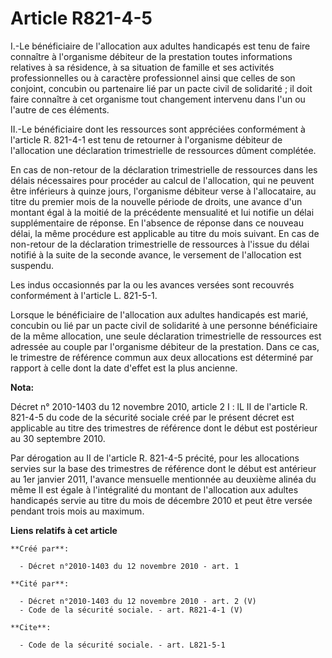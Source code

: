 # Article R821-4-5

I.-Le bénéficiaire de l'allocation aux adultes handicapés est tenu de faire connaître à l'organisme débiteur de la prestation
toutes informations relatives à sa résidence, à sa situation de famille et ses activités professionnelles ou à caractère
professionnel ainsi que celles de son conjoint, concubin ou partenaire lié par un pacte civil de solidarité ; il doit faire
connaître à cet organisme tout changement intervenu dans l'un ou l'autre de ces éléments. 

II.-Le bénéficiaire dont les ressources sont appréciées conformément à l'article R. 821-4-1 est tenu de retourner à
l'organisme débiteur de l'allocation une déclaration trimestrielle de ressources dûment complétée. 

En cas de non-retour de la déclaration trimestrielle de ressources dans les délais nécessaires pour procéder au calcul de
l'allocation, qui ne peuvent être inférieurs à quinze jours, l'organisme débiteur verse à l'allocataire, au titre du premier
mois de la nouvelle période de droits, une avance d'un montant égal à la moitié de la précédente mensualité et lui notifie un
délai supplémentaire de réponse. En l'absence de réponse dans ce nouveau délai, la même procédure est applicable au titre du
mois suivant. En cas de non-retour de la déclaration trimestrielle de ressources à l'issue du délai notifié à la suite de la
seconde avance, le versement de l'allocation est suspendu. 

Les indus occasionnés par la ou les avances versées sont recouvrés conformément à l'article L. 821-5-1. 

Lorsque le bénéficiaire de l'allocation aux adultes handicapés est marié, concubin ou lié par un pacte civil de solidarité à
une personne bénéficiaire de la même allocation, une seule déclaration trimestrielle de ressources est adressée au couple par
l'organisme débiteur de la prestation. Dans ce cas, le trimestre de référence commun aux deux allocations est déterminé par
rapport à celle dont la date d'effet est la plus ancienne.

**Nota:**

Décret n° 2010-1403 du 12 novembre 2010, article 2 I : lL II de l'article R. 821-4-5 du code de la sécurité sociale créé par
le présent décret est applicable au titre des trimestres de référence dont le début est postérieur au 30 septembre 2010.

Par dérogation au II de l'article R. 821-4-5 précité, pour les allocations servies sur la base des trimestres de référence
dont le début est antérieur au 1er janvier 2011, l'avance mensuelle mentionnée au deuxième alinéa du même II est égale à
l'intégralité du montant de l'allocation aux adultes handicapés servie au titre du mois de décembre 2010 et peut être versée
pendant trois mois au maximum.

**Liens relatifs à cet article**

	**Créé par**:

	  - Décret n°2010-1403 du 12 novembre 2010 - art. 1

	**Cité par**:

	  - Décret n°2010-1403 du 12 novembre 2010 - art. 2 (V)
	  - Code de la sécurité sociale. - art. R821-4-1 (V)

	**Cite**:

	  - Code de la sécurité sociale. - art. L821-5-1

